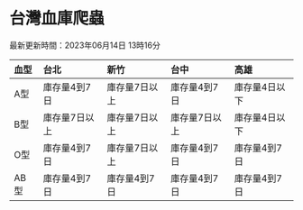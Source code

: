 # 台灣血庫爬蟲

最新更新時間：2023年06月14日 13時16分

| 血型   | 台北      | 新竹      | 台中      | 高雄      |
|:-----|:--------|:--------|:--------|:--------|
| A型   | 庫存量4到7日 | 庫存量7日以上 | 庫存量4到7日 | 庫存量4日以下 |
| B型   | 庫存量7日以上 | 庫存量7日以上 | 庫存量7日以上 | 庫存量4日以下 |
| O型   | 庫存量4到7日 | 庫存量7日以上 | 庫存量4到7日 | 庫存量4到7日 |
| AB型  | 庫存量4到7日 | 庫存量4到7日 | 庫存量4到7日 | 庫存量4到7日 |